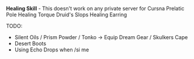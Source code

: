 **Healing Skill** - This doesn't work on any private server for Cursna
Prelatic Pole
Healing Torque
Druid\'s Slops
Healing Earring

TODO:
- Silent Oils / Prism Powder / Tonko -> Equip Dream Gear / Skulkers Cape
- Desert Boots
- Using Echo Drops when /si me
